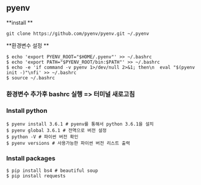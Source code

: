 ## pyenv 

**install **

```
git clone https://github.com/pyenv/pyenv.git ~/.pyenv
```

**환경변수 설정 **

```comman
$ echo 'export PYENV_ROOT="$HOME/.pyenv"' >> ~/.bashrc
$ echo 'export PATH="$PYENV_ROOT/bin:$PATH"' >> ~/.bashrc
$ echo -e 'if command -v pyenv 1>/dev/null 2>&1; then\n  eval "$(pyenv init -)"\nfi' >> ~/.bashrc
$ source ~/.bashrc
```


 ### 환경변수 추가후 bashrc 실행 => 터미널 새로고침 



### Install python

```command
$ pyenv install 3.6.1 # pyenv를 통해서 python 3.6.1을 설치 
$ pyenv global 3.6.1 # 전역으로 버전 설정
$ python -V # 파이썬 버전 확인
$ pyenv versions # 사용가능한 파이썬 버전 리스트 출력
```



### Install packages

```command
$ pip install bs4 # beautiful soup
$ pip install requests
```





